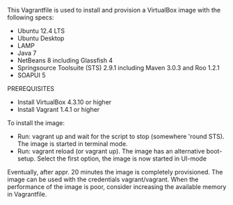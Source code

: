 This Vagrantfile is used to install and provision a VirtualBox image with the following specs:
- Ubuntu 12.4 LTS
- Ubuntu Desktop
- LAMP 
- Java 7
- NetBeans 8 including Glassfish 4
- Springsource Toolsuite (STS) 2.9.1 including Maven 3.0.3 and Roo 1.2.1
- SOAPUI 5

PREREQUISITES
* Install VirtualBox 4.3.10 or higher
* Install Vagrant 1.4.1 or higher

To install the image:
- Run: vagrant up and wait for the script to stop (somewhere 'round STS). The image is started in terminal mode.
- Run: vagrant reload (or vagrant up).
The image has an alternative boot-setup. Select the first option, the image is now started in UI-mode

Eventually, after appr. 20 minutes the image is completely provisioned. The image can be used with the credentials vagrant/vagrant. When the performance of the image is poor, consider increasing the available memory in Vagrantfile. 
